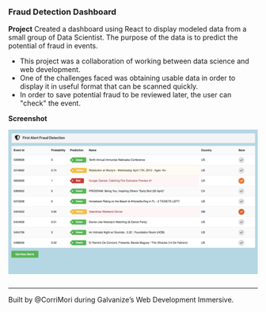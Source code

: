 ### Fraud Detection Dashboard

**Project**
Created a dashboard using React to display modeled data from a small group of Data Scientist. The purpose of the data is to predict the potential of fraud in events.

- This project was a collaboration of working between data science and web development.
- One of the challenges faced was obtaining usable data in order to display it in useful format that can be scanned quickly.
- In order to save potential fraud to be reviewed later, the user can "check" the event.

**Screenshot**

<div align="center" style="margin-bottom: 25px"><img width='700px' alt="dashboard screenshot" src="public/fraudAlert.png"/></div>

<!-- deployed -->
<!-- <p align="center"><a href=""></a></p> -->

---

Built by @CorriMori during Galvanize’s Web Development Immersive.
